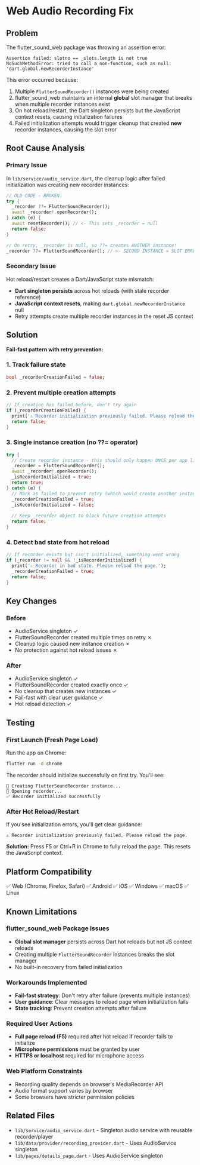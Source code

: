 # Web Audio Recording Fix

## Problem
The flutter_sound_web package was throwing an assertion error:
```
Assertion failed: slotno == _slots.length is not true
NoSuchMethodError: tried to call a non-function, such as null: 'dart.global.newRecorderInstance'
```

This error occurred because:
1. Multiple `FlutterSoundRecorder()` instances were being created
2. flutter_sound_web maintains an internal **global** slot manager that breaks when multiple recorder instances exist
3. On hot reload/restart, the Dart singleton persists but the JavaScript context resets, causing initialization failures
4. Failed initialization attempts would trigger cleanup that created **new** recorder instances, causing the slot error

## Root Cause Analysis

### Primary Issue
In `lib/service/audio_service.dart`, the cleanup logic after failed initialization was creating new recorder instances:

```dart
// OLD CODE - BROKEN
try {
  _recorder ??= FlutterSoundRecorder();
  await _recorder!.openRecorder();
} catch (e) {
  await resetRecorder(); // <- This sets _recorder = null
  return false;
}

// On retry, _recorder is null, so ??= creates ANOTHER instance!
_recorder ??= FlutterSoundRecorder(); // <- SECOND INSTANCE = SLOT ERROR
```

### Secondary Issue  
Hot reload/restart creates a Dart/JavaScript state mismatch:
- **Dart singleton persists** across hot reloads (with stale recorder reference)
- **JavaScript context resets**, making `dart.global.newRecorderInstance` null
- Retry attempts create multiple recorder instances in the reset JS context

## Solution
**Fail-fast pattern with retry prevention:**

### 1. Track failure state
```dart
bool _recorderCreationFailed = false;
```

### 2. Prevent multiple creation attempts
```dart
// If creation has failed before, don't try again
if (_recorderCreationFailed) {
  print('⚠️ Recorder initialization previously failed. Please reload the page.');
  return false;
}
```

### 3. Single instance creation (no ??= operator)
```dart
try {
  // Create recorder instance - this should only happen ONCE per app lifecycle
  _recorder = FlutterSoundRecorder();
  await _recorder!.openRecorder();
  _isRecorderInitialized = true;
  return true;
} catch (e) {
  // Mark as failed to prevent retry (which would create another instance)
  _recorderCreationFailed = true;
  _isRecorderInitialized = false;
  
  // Keep _recorder object to block future creation attempts
  return false;
}
```

### 4. Detect bad state from hot reload
```dart
// If recorder exists but isn't initialized, something went wrong
if (_recorder != null && !_isRecorderInitialized) {
  print('⚠️ Recorder in bad state. Please reload the page.');
  _recorderCreationFailed = true;
  return false;
}
```

## Key Changes

### Before
- AudioService singleton ✓
- FlutterSoundRecorder created multiple times on retry ✗
- Cleanup logic caused new instance creation ✗
- No protection against hot reload issues ✗

### After
- AudioService singleton ✓
- FlutterSoundRecorder created exactly once ✓
- No cleanup that creates new instances ✓
- Fail-fast with clear user guidance ✓
- Hot reload detection ✓

## Testing

### First Launch (Fresh Page Load)
Run the app on Chrome:
```bash
flutter run -d chrome
```

The recorder should initialize successfully on first try. You'll see:
```
🎤 Creating FlutterSoundRecorder instance...
🎤 Opening recorder...
✅ Recorder initialized successfully
```

### After Hot Reload/Restart
If you see initialization errors, you'll get clear guidance:
```
⚠️ Recorder initialization previously failed. Please reload the page.
```

**Solution:** Press F5 or Ctrl+R in Chrome to fully reload the page. This resets the JavaScript context.

## Platform Compatibility
✅ Web (Chrome, Firefox, Safari)
✅ Android
✅ iOS
✅ Windows
✅ macOS
✅ Linux

## Known Limitations

### flutter_sound_web Package Issues
- **Global slot manager** persists across Dart hot reloads but not JS context reloads
- Creating multiple `FlutterSoundRecorder` instances breaks the slot manager
- No built-in recovery from failed initialization

### Workarounds Implemented
- **Fail-fast strategy**: Don't retry after failure (prevents multiple instances)
- **User guidance**: Clear messages to reload page when initialization fails
- **State tracking**: Prevent creation attempts after failure

### Required User Actions
- **Full page reload (F5)** required after hot reload if recorder fails to initialize
- **Microphone permissions** must be granted by user
- **HTTPS or localhost** required for microphone access

### Web Platform Constraints
- Recording quality depends on browser's MediaRecorder API
- Audio format support varies by browser
- Some browsers have stricter permission policies

## Related Files
- `lib/service/audio_service.dart` - Singleton audio service with reusable recorder/player
- `lib/data/provider/recording_provider.dart` - Uses AudioService singleton
- `lib/pages/details_page.dart` - Uses AudioService singleton
